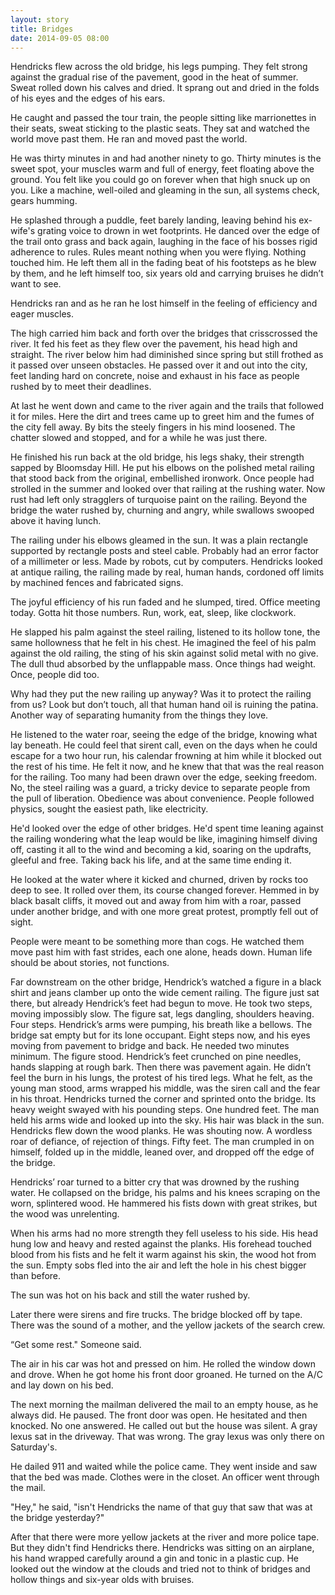 ```yaml
---
layout: story
title: Bridges
date: 2014-09-05 08:00
---
```

Hendricks flew across the old bridge, his legs pumping. They felt strong against the gradual rise of the pavement, good in the heat of summer. Sweat rolled down his calves and dried. It sprang out and dried in the folds of his eyes and the edges of his ears.

He caught and passed the tour train, the people sitting like marrionettes in their seats, sweat sticking to the plastic seats. They sat and watched the world move past them. He ran and moved past the world.

He was thirty minutes in and had another ninety to go. Thirty minutes is the sweet spot, your muscles warm and full of energy, feet floating above the ground. You felt like you could go on forever when that high snuck up on you. Like a machine, well-oiled and gleaming in the sun, all systems check, gears humming. 

He splashed through a puddle, feet barely landing, leaving behind his ex-wife's grating voice to drown in wet footprints. He danced over the edge of the trail onto grass and back again, laughing in the face of his bosses rigid adherence to rules. Rules meant nothing when you were flying. Nothing touched him. He left them all in the fading beat of his footsteps as he blew by them, and he left himself too, six years old and carrying bruises he didn’t want to see.

Hendricks ran and as he ran he lost himself in the feeling of efficiency and eager muscles.

The high carried him back and forth over the bridges that crisscrossed the river. It fed his feet as they flew over the pavement, his head high and straight. The river below him had diminished since spring but still frothed as it passed over unseen obstacles. He passed over it and out into the city, feet landing hard on concrete, noise and exhaust in his face as people rushed by to meet their deadlines.

At last he went down and came to the river again and the trails that followed it for miles. Here the dirt and trees came up to greet him and the fumes of the city fell away. By bits the steely fingers in his mind loosened. The chatter slowed and stopped, and for a while he was just there.

He finished his run back at the old bridge, his legs shaky, their strength sapped by Bloomsday Hill. He put his elbows on the polished metal railing that stood back from the original, embellished ironwork. Once people had strolled in the summer and looked over that railing at the rushing water. Now rust had left only stragglers of turquoise paint on the railing. Beyond the bridge the water rushed by, churning and angry, while swallows swooped above it having lunch. 

The railing under his elbows gleamed in the sun.  It was a plain rectangle supported by rectangle posts and steel cable. Probably had an error factor of a millimeter or less. Made by robots, cut by computers. Hendricks looked at antique railing, the railing made by real, human hands, cordoned off limits by machined fences and fabricated signs.

The joyful efficiency of his run faded and he slumped, tired. Office meeting today. Gotta hit those numbers. Run, work, eat, sleep, like clockwork. 

He slapped his palm against the steel railing, listened to its hollow tone, the same hollowness that he felt in his chest. He imagined the feel of his palm against the old railing, the sting of his skin against solid metal with no give. The dull thud absorbed by the unflappable mass. Once things had weight. Once, people did too.

Why had they put the new railing up anyway? Was it to protect the railing from us? Look but don’t touch, all that human hand oil is ruining the patina. Another way of separating humanity from the things they love.

He listened to the water  roar, seeing the edge of the bridge, knowing what lay beneath. He could feel that sirent call, even on the days when he could escape for a two hour run, his calendar frowning at him while it blocked out the rest of his time. He felt it now, and he knew that that was the real reason for the railing. Too many had been drawn over the edge, seeking freedom. No, the steel railing was a guard, a tricky device to separate people from the pull of liberation. Obedience was about convenience. People followed physics, sought the easiest path, like electricity. 

He'd looked over the edge of other bridges. He'd spent time leaning against the railing wondering what the leap would be like, imagining himself diving off, casting it all to the wind and becoming a kid, soaring on the updrafts, gleeful and free. Taking back his life, and at the same time ending it.

He looked at the water where it kicked and churned, driven by rocks too deep to see. It rolled over them, its course changed forever. Hemmed in by black basalt cliffs, it moved out and away from him with a roar, passed under another bridge, and with one more great protest, promptly fell out of sight.

People were meant to be something more than cogs. He watched them move past him with fast strides, each one alone, heads down. Human life should be about stories, not functions. 

Far downstream on the other bridge, Hendrick’s watched a figure in a black shirt and jeans clamber up onto the wide cement railing. The figure just sat there, but already Hendrick’s feet had begun to move. He took two steps, moving impossibly slow. The figure sat, legs dangling, shoulders heaving. Four steps. Hendrick’s arms were pumping, his breath like a bellows. The bridge sat empty but for its lone occupant. Eight steps now, and his eyes moving from pavement to bridge and back. He needed two minutes minimum. The figure stood. Hendrick’s feet crunched on pine needles, hands slapping at rough bark. Then there was pavement again. He didn’t feel the burn in his lungs, the protest of his tired legs. What he felt, as the young man stood, arms wrapped his middle, was the siren call and the fear in his throat. Hendricks turned the corner and sprinted onto the bridge. Its heavy weight swayed with his pounding steps. One hundred feet. The man held his arms wide and looked up into the sky. His hair was black in the sun. Hendricks flew down the wood planks. He was shouting now. A wordless roar of defiance, of rejection of things. Fifty feet. The man crumpled in on himself, folded up in the middle, leaned over, and dropped off the edge of the bridge.

Hendricks’ roar turned to a bitter cry that was drowned by the rushing water. He collapsed on the bridge, his palms and his knees scraping on the worn, splintered wood. He hammered his fists down with great strikes, but the wood was unrelenting.

When his arms had no more strength they fell useless to his side. His head hung low and heavy and rested against the planks. His forehead touched blood from his fists and he felt it warm against his skin, the wood hot from the sun. Empty sobs fled into the air and left the hole in his chest bigger than before.

The sun was hot on his back and still the water rushed by.

Later there were sirens and fire trucks. The bridge blocked off by tape. There was the sound of a mother, and the yellow jackets of the search crew.

“Get some rest." Someone said.

The air in his car was hot and pressed on him. He rolled the window down and drove. When he got home his front door groaned. He turned on the A/C and lay down on his bed.

The next morning the mailman delivered the mail to an empty house, as he always did. He paused. The front door was open. He hesitated and then knocked. No one answered. He called out but the house was silent. A gray lexus sat in the driveway. That was wrong. The gray lexus was only there on Saturday's. 

He dailed 911 and waited while the police came. They went inside and saw that the bed was made. Clothes were in the closet. An officer went through the mail. 

"Hey," he said, "isn't Hendricks the name of that guy that saw that was at the bridge yesterday?"

After that there were more yellow jackets at the river and more police tape. But they didn't find Hendricks there. Hendricks was sitting on an airplane, his hand wrapped carefully around a gin and tonic in a plastic cup. He looked out the window at the clouds and tried not to think of bridges and hollow things and six-year olds with bruises.